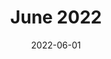 ---
title: "June 2022"
date: 2022-06-01
externalUrl: "https://www.calameo.com/read/007097616612cbab31750"
summary: ""
showReadingTime: false
_build:
  render: "false"
  list: "local"
---